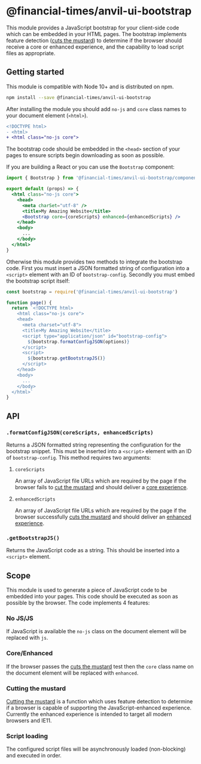 # @financial-times/anvil-ui-bootstrap

This module provides a JavaScript bootstrap for your client-side code which can be embedded in your HTML pages. The bootstrap implements feature detection ([cuts the mustard](#cutting-the-mustard)) to determine if the browser should receive a core or enhanced experience, and the capability to load script files as appropriate.


## Getting started

This module is compatible with Node 10+ and is distributed on npm.

```sh
npm install --save @financial-times/anvil-ui-bootstrap
```

After installing the module you should add `no-js` and `core` class names to your document element (`<html>`).

```diff
<!DOCTYPE html>
- <html>
+ <html class="no-js core">
```

The bootstrap code should be embedded in the `<head>` section of your pages to ensure scripts begin downloading as soon as possible.

If you are building a React or you can use the `Bootstrap` component:

```jsx
import { Bootstrap } from '@financial-times/anvil-ui-bootstrap/component'

export default (props) => {
  <html class="no-js core">
    <head>
      <meta charSet="utf-8" />
      <title>My Amazing Website</title>
      <Bootstrap core={coreScripts} enhanced={enhancedScripts} />
    </head>
    <body>
      ...
    </body>
  </html>
}
```

Otherwise this module provides two methods to integrate the bootstrap code. First you must insert a JSON formatted string of configuration into a `<script>` element with an ID of `bootstrap-config`. Secondly you must embed the bootstrap script itself:

```js
const bootstrap = require('@financial-times/anvil-ui-bootstrap')

function page() {
  return `<!DOCTYPE html>
    <html class="no-js core">
    <head>
      <meta charset="utf-8">
      <title>My Amazing Website</title>
      <script type="application/json" id="bootstrap-config">
        ${bootstrap.formatConfigJSON(options)}
      </script>
      <script>
        ${bootstrap.getBootstrapJS()}
      </script>
    </head>
    <body>
      ...
    </body>
  </html>`
}
```


## API

### `.formatConfigJSON(coreScripts, enhancedScripts)`

Returns a JSON formatted string representing the configuration for the bootstrap snippet. This must be inserted into a `<script>` element with an ID of `bootstrap-config`. This method requires two arguments:

1. `coreScripts`

    An array of JavaScript file URLs which are required by the page if the browser fails to [cut the mustard](#cutting-the-mustard) and should deliver a [core experience](#core-enhanced).

2. `enhancedScripts`

    An array of JavaScript file URLs which are required by the page if the browser successfully [cuts the mustard](#cutting-the-mustard) and should deliver an [enhanced experience](#core-enhanced).

### `.getBootstrapJS()`

Returns the JavaScript code as a string. This should be inserted into a `<script>` element.


## Scope

This module is used to generate a piece of JavaScript code to be embedded into your pages. This code should be executed as soon as possible by the browser. The code implements 4 features:

### No JS/JS

If JavaScript is available the `no-js` class on the document element will be replaced with `js`.

### Core/Enhanced

If the browser passes the [cuts the mustard](#cutting-the-mustard) test then the `core` class name on the document element will be replaced with `enhanced`.

### Cutting the mustard

[Cutting the mustard] is a function which uses feature detection to determine if a browser is capable of supporting the JavaScript-enhanced experience. Currently the enhanced experience is intended to target all modern browsers and IE11.

[Cutting the mustard]: http://responsivenews.co.uk/post/18948466399/cutting-the-mustard

### Script loading

The configured script files will be asynchronously loaded (non-blocking) and executed in order.
